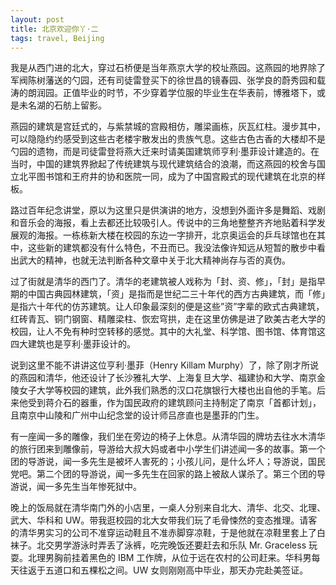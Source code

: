 ```yaml
---
layout: post
title: 北京欢迎你丫·二
tags: travel, Beijing
---
```


我是从西门进的北大，穿过石桥便是当年燕京大学的校址燕园。这燕园的地界除了军阀陈树藩送的勺园，还有司徒雷登买下的徐世昌的镜春园、张学良的蔚秀园和载涛的朗润园。正值毕业的时节，不少穿着学位服的毕业生在华表前，博雅塔下，或是未名湖的石舫上留影。

燕园的建筑是宫廷式的，与紫禁城的宫殿相仿，雕梁画栋，灰瓦红柱。漫步其中，可以隐隐约约感受到这些古老楼宇散发出的贵族气息。这些古色古香的大楼却不是勺园的遗物，而是司徒雷登将燕大迁来时请美国建筑师亨利·墨菲设计建造的。在当时，中国的建筑界掀起了传统建筑与现代建筑结合的浪潮，而这燕园的校舍与国立北平图书馆和王府井的协和医院一同，成为了中国宫殿式的现代建筑在北京的样板。

路过百年纪念讲堂，原以为这里只是供演讲的地方，没想到外面许多是舞蹈、戏剧和音乐会的海报，看上去都还比较吸引人。传说中的三角地整整齐齐地贴着科学发展观的海报。一栋栋新大楼在校园的东边一字排开，北京奥运会的乒乓球馆也在其中，这些新的建筑都没有什么特色，不丑而已。我没法像许知远从短暂的散步中看出武大的精神，也就无法判断各种文章中关于北大精神尚存与否的真伪。

过了街就是清华的西门了。清华的老建筑被人戏称为「封、资、修」，「封」是指早期的中国古典园林建筑，「资」是指而是世纪二三十年代的西方古典建筑，而「修」是指六十年代的仿苏建筑。让人印象最深刻的便是这些”资”字辈的欧式古典建筑，红砖青瓦、铜门钢窗、精雕梁柱、恢宏穹拱，走在这里仿佛是进了欧美古老大学的校园，让人不免有种时空转移的感觉。其中的大礼堂、科学馆、图书馆、体育馆这四大建筑也是亨利·墨菲设计的。

说到这里不能不讲讲这位亨利·墨菲（Henry Killam Murphy）了，除了刚才所说的燕园和清华，他还设计了长沙雅礼大学、上海复旦大学、福建协和大学、南京金陵女子大学等校园的建筑，此外我们熟悉的汉口花旗银行大楼也出自他的手笔。后来他受到蒋介石的器重，作为国民政府的建筑顾问主持制定了南京「首都计划」，且南京中山陵和广州中山纪念堂的设计师吕彦直也是墨菲的门生。

有一座闻一多的雕像，我们坐在旁边的椅子上休息。从清华园的牌坊去往水木清华的旅行团来到雕像前，导游给大叔大妈或者中小学生们讲述闻一多的故事。第一个团的导游说，闻一多先生是被坏人害死的；小孩儿问，是什么坏人；导游说，国民党吧。第二个团的导游说，闻一多先生在回家的路上被敌人谋杀了。第三个团的导游说，闻一多先生当年惨死狱中。

晚上的饭局就在清华南门外的小店里，一桌人分别来自北大、清华、北交、北理、武大、华科和 UW。带我逛校园的北大女带我们玩了毛骨悚然的变态推理。请客的清华男实习的公司不准穿运动鞋且不准赤脚穿凉鞋，于是他就在凉鞋里套上了白袜子。北交男学游泳时弄丢了泳裤，吃完晚饭还要赶去和乐队 Mr. Graceless 玩耍。北理男胸前挂着黑色的 IBM 工作牌，从位于远在农村的公司赶来。华科男每天往返于五道口和五棵松之间。UW 女则刚刚高中毕业，那天办完赴美签证。
